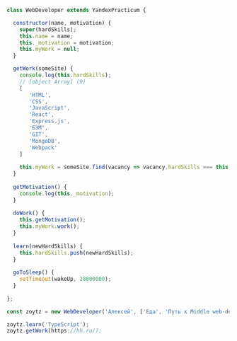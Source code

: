 ```javascript
class WebDeveloper extends YandexPracticum {

  constructor(name, motivation) {
    super(hardSkills);
    this.name = name;
    this._motivation = motivation;
    this.myWork = null;
  }

  getWork(someSite) {
    console.log(this.hardSkills);
    // [object Array] (9)
    [
       'HTML',
       'CSS',
       'JavaScript',
       'React',
       'Express.js',
       'БЭМ',
       'GIT',
       'MongoDB',
       'Webpack'
    ]
    
    this.myWork = someSite.find(vacancy => vacancy.hardSkills === this.hardSkills);
  }
  
  getMotivation() {
    console.log(this._motivation);
  }
  
  doWork() {
    this.getMotivation();
    this.myWork.work();
  }
  
  learn(newHardSkills) {
    this.hardSkills.push(newHardSkills);
  }
  
  goToSleep() {
    setTimeout(wakeUp, 28800000);
  }
  
};

const zoytz = new WebDeveloper('Алексей', ['Еда', 'Путь к Middle web-developer']);

zoytz.learn('TypeScript');
zoytz.getWork(https://hh.ru/);
```

<!--
**Zoytz/Zoytz** is a ✨ _special_ ✨ repository because its `README.md` (this file) appears on your GitHub profile.

Here are some ideas to get you started:

- 🔭 I’m currently working on ...
- 🌱 I’m currently learning ...
- 👯 I’m looking to collaborate on ...
- 🤔 I’m looking for help with ...
- 💬 Ask me about ...
- 📫 How to reach me: ...
- 😄 Pronouns: ...
- ⚡ Fun fact: ...
-->

